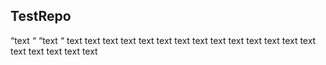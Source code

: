 ## TestRepo
“text “
“text “
text
text
text
text
text
text
text
text
text
text
text
text
text
text
text
text
text
text
text

